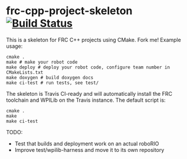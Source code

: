 # frc-cpp-project-skeleton [![Build Status](https://travis-ci.org/Team5499/frc-cpp-project-skeleton.svg?branch=master)](https://travis-ci.org/Team5499/frc-cpp-project-skeleton)
This is a skeleton for FRC C++ projects using CMake.  Fork me!  Example usage:
```
cmake .
make # make your robot code
make deploy # deploy your robot code, configure team number in CMakeLists.txt
make doxygen # build doxygen docs
make ci-test # run tests, see test/
```

The skeleton is Travis CI-ready and will automatically install the FRC toolchain and WPILib on the Travis instance.  The default script is:
```
cmake .
make
make ci-test
```  

TODO:
* Test that builds and deployment work on an actual roboRIO
* Improve test/wpilib-harness and move it to its own repository
